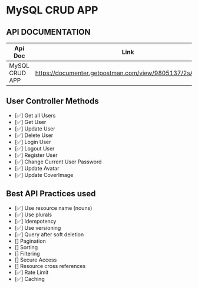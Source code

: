 # MySQL CRUD APP

## API DOCUMENTATION

| Api Doc        | Link                                                      |
| -------------- | --------------------------------------------------------- |
| MySQL CRUD APP | https://documenter.getpostman.com/view/9805137/2sA35D42ne |

## User Controller Methods

- [✅] Get all Users
- [✅] Get User
- [✅] Update User
- [✅] Delete User
- [✅] Login User
- [✅] Logout User
- [✅] Register User
- [✅] Change Current User Password
- [✅] Update Avatar
- [✅] Update CoverImage

## Best API Practices used

- [✅] Use resource name (nouns)
- [✅] Use plurals
- [✅] Idempotency
- [✅] Use versioning
- [✅] Query after soft deletion
- [] Pagination
- [] Sorting
- [] Filtering
- [] Secure Access
- [] Resource cross references
- [✅] Rate Limit
- [✅] Caching

